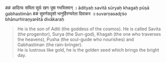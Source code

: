 <section>
<section data-markdown data-audio-src="./audio/adityahridayam/adityahridayam_10.m4a">
## आदित्यः सविता सूर्यः खगः पूषा गभस्तिमान् ।
ādityaḥ savitā sūryaḥ khagaḥ pūṣā gabhastimān
## सुवर्णसदृशो भानुर्हिरण्यरेता दिवाकरः ॥
suvarṇasadr̥śo bhānurhiraṇyarētā divākaraḥ

> He is the son of Aditi (the goddess of the cosmos). He is called Savita (the progenitor), Surya (the Sun-god), Khagah (the one who traverses the heavens), Pusha (the soul-guide who nourishes) and Gabhastiman (the rain-bringer).   
> He is lustrous like gold, he is the golden seed which brings the bright day.

<!--
His names are - Āditya (an offspring of Aditi), Savitā (the progenitor of all), Sūrya (the sun god), Pūṣā (the procator of people), Gabhastimān (the nourisher with rain), the possessor of golden rays that are brilliant having the golden seed, Divākara (maker of the day); he has seven horses, Sahasrārci (thousand rayed), Marīcimān (full of rays), Timironmadhana (destroyer of darkness), Śambhu (giver of life), Mārtaṇḍa (who is infuser of life in the cosmic egg); Hiraṇyagarbha (who is a golden foetus), Ahaskara (who brings the day), Ravi (eulogised by all), Agnigarbha (pregnant with fire), the son of Aditi, Śiśiranāśana (the destroyer of frost); Vyomanātha (the lord of the sky), Tamobhedī (disperser of darkness), the master of Ṛgveda, Yajurveda and Sāmaveda, Ghanavṛṣṭi (sender of great rainfall), Apāṃ mitra (the friend of waters) and Vindhyavītīplavaṅgama (the one who swiftly crosses the sky); Ātapī (he is the radiator of heat) and Maṇḍalī (is adorned with a circle of rays), Mṛtyu (he is death himself), Piṅgala (tawny in colour), Sarvatāpa (giver of warmth), omniscient, endowed with extra ordinary splendour, and Sarvabhavaodbhava (the one who is affectionate); he is the controller of all the lunar bodies, planets and stars, creator of all and resplendent among the splendid, O god, Dwādaśātman (who appears in twelve forms), hail to you!

He is the Son of Aditi (the mother of creation), the Sun God who transverser the heavens, he is of brilliant golden color, the possessor of a myriad rays, by illuminating all directions he is the maker of daylight. He is the all pervading, shining principle, the dispeller of darkness, exhibiting beautiful sight with golden hue 
-->
</section>
</section>
